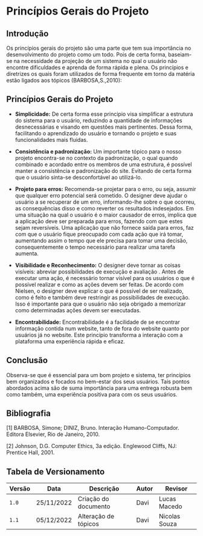 # Princípios Gerais do Projeto

## Introdução

Os princípios gerais do projeto são uma parte que tem sua importância no desenvolvimento do projeto como um todo. Pois de certa forma, baseiam-se na necessidade da projeção de um sistema no qual o usuário não encontre dificuldades e aprenda de forma rápida e plena. Os princípios e diretrizes os quais foram utilizados de forma frequente em torno da matéria estão ligados aos tópicos (BARBOSA,S.,2010):

## Princípios Gerais do Projeto

- <b>Simplicidade:</b> De certa forma esse principio visa simplificar a estrutura do sistema para o usuário, reduzindo a quantidade de informações desnecessárias e visando em questões mais pertinentes. Dessa forma, facilitando o aprendizado do usuário e tornando o projeto e suas funcionalidades mais fluidas.

- <b>Consistência e padronização:</b> Um importante tópico para o nosso projeto encontra-se no contexto da padronização, o qual quando combinado e acordado entre os membros de uma estrutura, é possível manter a consistência e padronização do site. Evitando de certa forma que o usuário sinta-se desconfortável ao utilizá-lo.

- <b> Projeto para erros:</b> Recomenda-se projetar para o erro, ou seja, assumir que qualquer erro potencial será cometido. O designer deve ajudar o usuário a se recuperar de um erro, informando-lhe sobre o que ocorreu, as consequências disso e como reverter os resultados indesejados. Em uma situação na qual o usuário é o maior causador de erros, implica que a aplicação deve ser preparada para erros, fazendo com que estes sejam reversíveis. Uma aplicação que não fornece saída para erros, faz com que o usuário fique preocupado com cada ação que irá tomar, aumentando assim o tempo que ele precisa para tomar uma decisão, consequentemente o tempo necessário para realizar uma tarefa aumenta.

- <b> Visibilidade e Reconhecimento:</b> O designer deve tornar as coisas visíveis: abreviar possibilidades de execução e avaliação . Antes de executar uma ação, é necessário tornar visível para os usuários o que é possível realizar e como as ações devem ser feitas. De acordo com Nielsen, o designer deve explicar o que é possível de ser realizado, como é feito e também deve restringir as possibilidades de execução. Isso é importante para que o usuário não seja obrigado a memorizar como determinadas ações devem ser executadas.

- <b> Encontrabilidade:</b> Encontrabilidade é a facilidade de se encontrar informação contida num website, tanto de fora do website quanto por usuários já no website. Este princípio transforma a interação com a plataforma uma experiência rápida e eficaz.

## Conclusão

Observa-se que é essencial para um bom projeto e sistema, ter princípios bem organizados e focados no bem-estar dos seus usuários. Tais pontos abordados acima são de suma importância para uma entrega robusta bem como também, uma experiência positiva para com os seus usuários.

## Bibliografia

[1] BARBOSA, Simone; DINIZ, Bruno. Interação Humano-Computador. Editora Elsevier, Rio de Janeiro, 2010.

[2] Johnson, D.G. Computer Ethics, 3a edição. Englewood Cliffs, NJ: Prentice Hall, 2001.

## Tabela de Versionamento

| Versão | Data       | Descrição            | Autor         | Revisor |
| ------ | ---------- | -------------------- | ------------- | ------- |
| `1.0`    | 25/11/2022 | Criação do documento | Davi | Lucas Macedo    |
| `1.1`    | 05/12/2022 | Alteração de tópicos | Davi | Nicolas Souza   |
